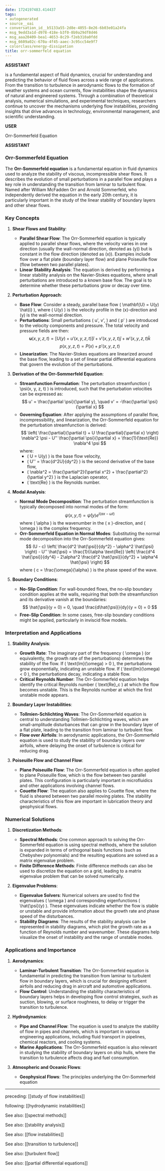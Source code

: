 ```yaml
---
date: 1724197483.414437
tags:
- autogenerated
- source__oai
- conversation_id__b5133a55-2d8e-4055-8e26-6b03e01a24fa
- msg_9edd3a1d-d978-418e-b3f0-8b9a29df8d46
- msg_aaa20409-bea1-4653-8c29-f2eb310a0fdd
- msg_6609a02c-670a-4f45-aaec-3c95cc54e9f7
- colorclass/energy-dissipation
title: orr-sommerfeld equation
---
```


**ASSISTANT**

is a fundamental aspect of fluid dynamics, crucial for understanding and predicting the behavior of fluid flows across a wide range of applications. From the transition to turbulence in aerodynamic flows to the formation of weather systems and ocean currents, flow instabilities shape the dynamics of natural and engineered systems. Through a combination of theoretical analysis, numerical simulations, and experimental techniques, researchers continue to uncover the mechanisms underlying flow instabilities, providing insights that drive advances in technology, environmental management, and scientific understanding.


**USER**

Orr-Sommerfeld Equation


**ASSISTANT**

### Orr-Sommerfeld Equation

The **Orr-Sommerfeld equation** is a fundamental equation in fluid dynamics used to analyze the stability of viscous, incompressible shear flows. It describes the evolution of small perturbations in a parallel flow and plays a key role in understanding the transition from laminar to turbulent flow. Named after William McFadden Orr and Arnold Sommerfeld, who independently derived the equation in the early 20th century, it is particularly important in the study of the linear stability of boundary layers and other shear flows.

### Key Concepts

1. **Shear Flows and Stability**:
   - **Parallel Shear Flow**: The Orr-Sommerfeld equation is typically applied to parallel shear flows, where the velocity varies in one direction (usually the wall-normal direction, denoted as \(y\)) but is constant in the flow direction (denoted as \(x\)). Examples include flow over a flat plate (boundary layer flow) and plane Poiseuille flow (flow between two parallel plates).
   - **Linear Stability Analysis**: The equation is derived by performing a linear stability analysis on the Navier-Stokes equations, where small perturbations are introduced to a known base flow. The goal is to determine whether these perturbations grow or decay over time.

2. **Perturbation Approach**:
   - **Base Flow**: Consider a steady, parallel base flow \( \mathbf{U} = U(y) \hat{i} \), where \( U(y) \) is the velocity profile in the \(x\)-direction and \(y\) is the wall-normal direction.
   - **Perturbations**: Small perturbations \( u', v', \) and \( p' \) are introduced to the velocity components and pressure. The total velocity and pressure fields are then:
     $$
     \mathbf{u}(x, y, z, t) = [U(y) + u'(x, y, z, t)] \hat{i} + v'(x, y, z, t) \hat{j} + w'(x, y, z, t) \hat{k}
     $$
     $$
     p(x, y, z, t) = P(x) + p'(x, y, z, t)
     $$
   - **Linearization**: The Navier-Stokes equations are linearized around the base flow, leading to a set of linear partial differential equations that govern the evolution of the perturbations.

3. **Derivation of the Orr-Sommerfeld Equation**:
   - **Streamfunction Formulation**: The perturbation streamfunction \( \psi(x, y, z, t) \) is introduced, such that the perturbation velocities can be expressed as:
     $$
     u' = \frac{\partial \psi}{\partial y}, \quad v' = -\frac{\partial \psi}{\partial x}
     $$
   - **Governing Equation**: After applying the assumptions of parallel flow, incompressibility, and linearization, the Orr-Sommerfeld equation for the perturbation streamfunction is derived:
     $$
     \left( \frac{\partial}{\partial t} + U \frac{\partial}{\partial x} \right) \nabla^2 \psi - U'' \frac{\partial \psi}{\partial x} = \frac{1}{\text{Re}} \nabla^4 \psi
     $$
     where:
     - \( U = U(y) \) is the base flow velocity,
     - \( U'' = \frac{d^2U}{dy^2} \) is the second derivative of the base flow,
     - \( \nabla^2 = \frac{\partial^2}{\partial x^2} + \frac{\partial^2}{\partial y^2} \) is the Laplacian operator,
     - \( \text{Re} \) is the Reynolds number.

4. **Modal Analysis**:
   - **Normal Mode Decomposition**: The perturbation streamfunction is typically decomposed into normal modes of the form:
     $$
     \psi(x, y, t) = \hat{\psi}(y) e^{i(\alpha x - \omega t)}
     $$
     where \( \alpha \) is the wavenumber in the \( x \)-direction, and \( \omega \) is the complex frequency.
   - **Orr-Sommerfeld Equation in Normal Modes**: Substituting the normal mode decomposition into the Orr-Sommerfeld equation gives:
     $$
     (U - c) \left( \frac{d^2 \hat{\psi}}{dy^2} - \alpha^2 \hat{\psi} \right) - U'' \hat{\psi} = \frac{1}{i\alpha \text{Re}} \left( \frac{d^4 \hat{\psi}}{dy^4} - 2\alpha^2 \frac{d^2 \hat{\psi}}{dy^2} + \alpha^4 \hat{\psi} \right)
     $$
     where \( c = \frac{\omega}{\alpha} \) is the phase speed of the wave.

5. **Boundary Conditions**:
   - **No-Slip Condition**: For wall-bounded flows, the no-slip boundary condition applies at the walls, requiring that both the streamfunction and its derivative vanish at the boundaries:
     $$
     \hat{\psi}(y = 0) = 0, \quad \frac{d\hat{\psi}}{dy}(y = 0) = 0
     $$
   - **Free-Slip Condition**: In some cases, free-slip boundary conditions might be applied, particularly in inviscid flow models.

### Interpretation and Applications

1. **Stability Analysis**:
   - **Growth Rate**: The imaginary part of the frequency \( \omega \) (or equivalently, the growth rate of the perturbations) determines the stability of the flow. If \( \text{Im}(\omega) > 0 \), the perturbations grow exponentially, indicating an unstable flow. If \( \text{Im}(\omega) < 0 \), the perturbations decay, indicating a stable flow.
   - **Critical Reynolds Number**: The Orr-Sommerfeld equation helps identify the critical Reynolds number \( \text{Re}_c \) at which the flow becomes unstable. This is the Reynolds number at which the first unstable mode appears.

2. **Boundary Layer Instabilities**:
   - **Tollmien-Schlichting Waves**: The Orr-Sommerfeld equation is central to understanding Tollmien-Schlichting waves, which are small-amplitude disturbances that can grow in the boundary layer of a flat plate, leading to the transition from laminar to turbulent flow.
   - **Flow over Airfoils**: In aerodynamic applications, the Orr-Sommerfeld equation is used to study the stability of boundary layers over airfoils, where delaying the onset of turbulence is critical for reducing drag.

3. **Poiseuille Flow and Channel Flow**:
   - **Plane Poiseuille Flow**: The Orr-Sommerfeld equation is often applied to plane Poiseuille flow, which is the flow between two parallel plates. This configuration is particularly important in microfluidics and other applications involving channel flows.
   - **Couette Flow**: The equation also applies to Couette flow, where the fluid is sheared between two parallel moving plates. The stability characteristics of this flow are important in lubrication theory and geophysical flows.

### Numerical Solutions

1. **Discretization Methods**:
   - **Spectral Methods**: One common approach to solving the Orr-Sommerfeld equation is using spectral methods, where the solution is expanded in terms of orthogonal basis functions (such as Chebyshev polynomials) and the resulting equations are solved as a matrix eigenvalue problem.
   - **Finite Difference Methods**: Finite difference methods can also be used to discretize the equation on a grid, leading to a matrix eigenvalue problem that can be solved numerically.

2. **Eigenvalue Problems**:
   - **Eigenvalue Solvers**: Numerical solvers are used to find the eigenvalues \( \omega \) and corresponding eigenfunctions \( \hat{\psi}(y) \). These eigenvalues indicate whether the flow is stable or unstable and provide information about the growth rate and phase speed of the disturbances.
   - **Stability Diagrams**: The results of the stability analysis can be represented in stability diagrams, which plot the growth rate as a function of Reynolds number and wavenumber. These diagrams help visualize the onset of instability and the range of unstable modes.

### Applications and Importance

1. **Aerodynamics**:
   - **Laminar-Turbulent Transition**: The Orr-Sommerfeld equation is fundamental in predicting the transition from laminar to turbulent flow in boundary layers, which is crucial for designing efficient airfoils and reducing drag in aircraft and automotive applications.
   - **Flow Control**: Understanding the stability characteristics of boundary layers helps in developing flow control strategies, such as suction, blowing, or surface roughness, to delay or trigger the transition to turbulence.

2. **Hydrodynamics**:
   - **Pipe and Channel Flow**: The equation is used to analyze the stability of flow in pipes and channels, which is important in various engineering applications, including fluid transport in pipelines, chemical reactors, and cooling systems.
   - **Marine Applications**: The Orr-Sommerfeld equation is also relevant in studying the stability of boundary layers on ship hulls, where the transition to turbulence affects drag and fuel consumption.

3. **Atmospheric and Oceanic Flows**:
   - **Geophysical Flows**: The principles underlying the Orr-Sommerfeld equation


---

preceding: [[study of flow instabilities]]  


following: [[hydrodynamic instabilities]]

See also: [[spectral methods]]


See also: [[stability analysis]]


See also: [[flow instabilities]]


See also: [[transition to turbulence]]


See also: [[turbulent flow]]


See also: [[partial differential equations]]